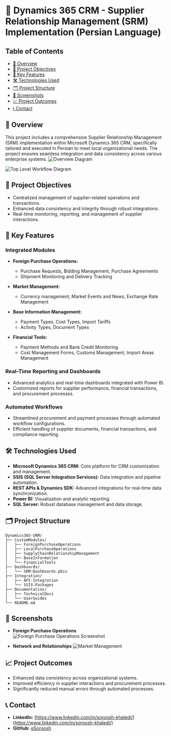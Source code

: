 # 📌 Dynamics 365 CRM - Supplier Relationship Management (SRM) Implementation (Persian Language)

## Table of Contents
- [📖 Overview](#-overview)
- [🌟 Project Objectives](#-project-objectives)
- [🚀 Key Features](#-key-features)
- [🛠️ Technologies Used](#-technologies-used)
- [🗂️ Project Structure](#-project-structure)
- [📸 Screenshots](#-screenshots)
- [📈 Project Outcomes](#-project-outcomes)
- [📞 Contact](#-contact)

## 📖 Overview
This project includes a comprehensive Supplier Relationship Management (SRM) implementation within Microsoft Dynamics 365 CRM, specifically tailored and executed in Persian to meet local organizational needs. The project ensures seamless integration and data consistency across various enterprise systems.
![Overview Diagram](https://github.com/user-attachments/assets/853b59ee-390e-42fd-b734-ee9d332d3c25)

![Top Level Workflow Diagram](https://github.com/user-attachments/assets/cc80f603-9b63-457f-b164-14af35cc93ec)

## 🌟 Project Objectives
- Centralized management of supplier-related operations and transactions.
- Enhanced data consistency and integrity through robust integrations.
- Real-time monitoring, reporting, and management of supplier interactions.

## 🚀 Key Features

### Integrated Modules
- **Foreign Purchase Operations:**
  - Purchase Requests, Bidding Management, Purchase Agreements
  - Shipment Monitoring and Delivery Tracking

- **Market Management:**
  - Currency management, Market Events and News, Exchange Rate Management

- **Base Information Management:**
  - Payment Types, Cost Types, Import Tariffs
  - Activity Types, Document Types

- **Financial Tools:**
  - Payment Methods and Bank Credit Monitoring
  - Cost Management Forms, Customs Management, Import Areas Management

### Real-Time Reporting and Dashboards
- Advanced analytics and real-time dashboards integrated with Power BI.
- Customized reports for supplier performance, financial transactions, and procurement processes.

### Automated Workflows
- Streamlined procurement and payment processes through automated workflow configurations.
- Efficient handling of supplier documents, financial transactions, and compliance reporting.

## 🛠️ Technologies Used
- **Microsoft Dynamics 365 CRM:** Core platform for CRM customization and management.
- **SSIS (SQL Server Integration Services):** Data integration and pipeline automation.
- **REST APIs & Dynamics SDK:** Advanced integrations for real-time data synchronization.
- **Power BI:** Visualization and analytic reporting.
- **SQL Server:** Robust database management and data storage.

## 🗂️ Project Structure
```
Dynamics365-SRM/
├── CustomModules/
│   ├── ForeignPurchaseOperations
│   ├── LocalPurchaseOperations
│   ├── SupplyChainRelationshipManagement
│   ├── BaseInformation
│   └── FinancialTools
├── Dashboards/
│   └── SRM-Dashboards.pbix
├── Integration/
│   ├── API-Integration
│   └── SSIS-Packages
├── Documentation/
│   ├── TechnicalDocs
│   └── UserGuides
└── README.md
```

## 📸 Screenshots
- **Foreign Purchase Operations**
  ![Foreign Purchase Operations Screenshot](https://github.com/user-attachments/assets/6cc466dd-fb93-457a-ba88-a194f6abd6ab)

- **Network and Relationships**
  ![Market Management](https://github.com/user-attachments/assets/4fe5828d-5896-4cff-b04b-088a279e6aa4)


## 📈 Project Outcomes
- Enhanced data consistency across organizational systems.
- Improved efficiency in supplier interactions and procurement processes.
- Significantly reduced manual errors through automated processes.

## 📞 Contact
- **LinkedIn:** [https://www.linkedin.com/in/soroosh-khaledi/](https://www.linkedin.com/in/soroosh-khaledi/)
- **GitHub:** [eSoroosh](https://github.com/eSoroosh)


